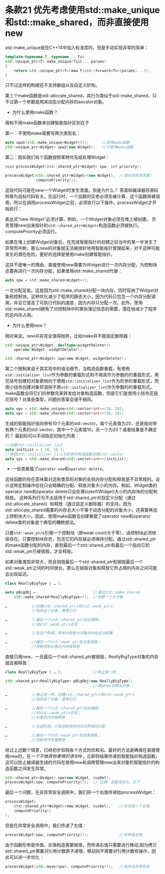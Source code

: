 # 条款21 优先考虑使用std::make_unique和std::make_shared，而非直接使用new

std::make_unique是在C++14中加入标准库的，但是手动实现非常的简单：

```cpp
template<typename T, typename... Ts>
std::unique_ptr<T> make_unique(Ts&&... params)
{
    return std::unique_ptr<T>(new T(std::forward<Ts>(params)...));
}
```

只不过这样的构建还不支持数组以及自定义析构。

第三个make函数是std::allocate_shared，其行为类似于std::make_shared，只不过第一个参数是用来动态分配内存的aocator对象。

* 为什么使用make函数？

用和不用make函数来创建智能指针区别在于

第一：不使用make需要写两次类型名：

```cpp
auto upw1(std::make_unique<Widget>());      //使用make函数
std::unique_ptr<Widget> upw2(new Widget);   //不使用make函数
```

第二：假如我们有个函数按照某种优先级处理Widget：

```cpp
void processWidget(std::shared_ptr<Widget> spw, int priority);

processWidget(std::shared_ptr<Widget>(new Widget),  //潜在的资源泄漏！
              computePriority());
```

这段代码可能在new一个Widget时发生泄漏，但是为什么？
答案和编译器将源码转换为目标代码有关。在运行时，一个函数的实参必须先被计算，这个函数再被调用，所以在调用processWidget之前，必须执行以下操作，processWidget才开始执行：

表达式“new Widget”必须计算，例如，一个Widget对象必须在堆上被创建。
负责管理new出来指针的`std::shared_ptr<Widget>`构造函数必须被执行。
computePriority必须运行。

如果在堆上创建Widget对象后，在完成智能指针的创建之前当中的某一步发生了异常而中断，那么new的对象就无法被很好地用智能指针管理起来，对于这种可能发生的潜在危险，更好的选择是使用make创建智能指针。

这并不是唯一的理由，直接使用new需要为Widget进行一次内存分配，为控制块还要再进行一次内存分配，如果使用std::make_shared代替：

```cpp
auto spw = std::make_shared<Widget>();
```

一次分配足矣。这是因为std::make_shared分配一块内存，同时容纳了Widget对象和控制块。这种优化减少了程序的静态大小，因为代码只包含一个内存分配调用，并且它提高了可执行代码的速度，因为内存只分配一次。此外，使用std::make_shared避免了对控制块中的某些簿记信息的需要，潜在地减少了程序的总内存占用。

* 为什么使用new？

相对来说，new并非完全值得抛弃，比如make并不能指定删除器：

```cpp
std::unique_ptr<Widget, decltype(widgetDeleter)>
    upw(new Widget, widgetDeleter);

std::shared_ptr<Widget> spw(new Widget, widgetDeleter);
```

第二个限制来自于其实现中的语法细节，当构造函数重载，有使用`std::initializer_list`作为参数的重载形式和不用其作为参数的的重载形式，用花括号创建的对象更倾向于使用`std::initializer_list`作为形参的重载形式，而用小括号创建对象将调用不用`std::initializer_list`作为参数的的重载形式。make函数会将它们的参数完美转发给对象构造函数，但是它们是使用小括号还是花括号？对某些类型，问题的答案会很不相同。

```cpp
auto upv = std::make_unique<std::vector<int>>(10, 20);
auto spv = std::make_shared<std::vector<int>>(10, 20);
```

生成的智能指针指向带有10个元素的std::vector，每个元素值为20，还是指向带有两个元素的std::vector，其中一个元素值10，另一个为20？或者结果是不确定的？
最起码可以手动指定初始化列表：

```cpp
//创建std::initializer_list
auto initList = { 10, 20 };
//使用std::initializer_list为形参的构造函数创建std::vector
auto spv = std::make_shared<std::vector<int>>(initList);
```

* 一些类重载了`operator new`和`operator delete`。

这些函数的存在意味着对这些类型的对象的全局内存分配和释放是不合常规的。设计这种定制操作往往只会精确的分配、释放对象大小的内存。例如，Widget类的operator new和operator delete只会处理sizeof(Widget)大小的内存块的分配和释放。
这种系列行为不太适用于std::shared_ptr对自定义分配（通过std::allocate_shared）和释放（通过自定义删除器）的支持，因为std::allocate_shared需要的内存总大小不等于动态分配的对象大小，还需要再加上控制块大小。因此，使用make函数去创建重载了operator new和operator delete类的对象是个典型的糟糕想法。

只要`std::weak_ptr`s引用一个控制块（即weak count大于零），该控制块必须继续存在。只要控制块存在，包含它的内存就必须保持分配。通过std::shared_ptr的make函数分配的内存，直到最后一个std::shared_ptr和最后一个指向它的std::weak_ptr已被销毁，才会释放。

如果对象类型非常大，而且销毁最后一个std::shared_ptr和销毁最后一个std::weak_ptr之间的时间很长，那么在销毁对象和释放它所占用的内存之间可能会出现延迟。

```cpp
class ReallyBigType { … };

auto pBigObj =                          //通过std::make_shared
    std::make_shared<ReallyBigType>();  //创建一个大对象
                    
…           //创建std::shared_ptrs和std::weak_ptrs
            //指向这个对象，使用它们

…           //最后一个std::shared_ptr在这销毁，
            //但std::weak_ptrs还在

…           //在这个阶段，原来分配给大对象的内存还分配着

…           //最后一个std::weak_ptr在这里销毁；
            //控制块和对象的内存被释放

```

直接只用new，一旦最后一个std::shared_ptr被销毁，ReallyBigType对象的内存就会被释放：

```cpp
class ReallyBigType { … };              //和之前一样

std::shared_ptr<ReallyBigType> pBigObj(new ReallyBigType);
                                        //通过new创建大对象

…           //像之前一样，创建std::shared_ptrs和std::weak_ptrs
            //指向这个对象，使用它们
            
…           //最后一个std::shared_ptr在这销毁,
            //但std::weak_ptrs还在；
            //对象的内存被释放

…           //在这阶段，只有控制块的内存仍然保持分配

…           //最后一个std::weak_ptr在这里销毁；
            //控制块内存被释放
```

经过上述数个情景，已经初步知晓各个方式的优和劣。最好的方法是确保在直接使用new时，在*一个不做其他事情的语句*中，立即将结果传递到智能指针构造函数。这可以防止编译器生成的代码在使用new和调用管理new出来对象的智能指针的构造函数之间发生异常。

```cpp
std::shared_ptr<Widget> spw(new Widget, cusDel);
processWidget(spw, computePriority());  // 正确，但是没优化，见下
```

最后一个问题，在非异常安全调用中，我们将一个右值传递给processWidget：

```cpp
processWidget(
    std::shared_ptr<Widget>(new Widget, cusDel),    //实参是一个右值
    computePriority()
);
```

但是在异常安全调用中，我们传递了左值：

```cpp
processWidget(spw, computePriority());              //实参是左值
```

由于函数形参是传值，左值构造需要赋值，而传递右值只需要进行移动,因为拷贝std::shared_ptr需要对引用计数原子递增，移动则不需要对引用计数有操作，因此可以进一步优化：

```cpp
processWidget(std::move(spw), computePriority());   //高效且异常安全

```
